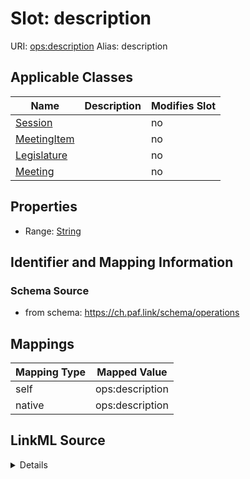 

# Slot: description 



URI: [ops:description](https://ch.paf.link/schema/operations/description)
Alias: description

<!-- no inheritance hierarchy -->





## Applicable Classes

| Name | Description | Modifies Slot |
| --- | --- | --- |
| [Session](Session.md) |  |  no  |
| [MeetingItem](MeetingItem.md) |  |  no  |
| [Legislature](Legislature.md) |  |  no  |
| [Meeting](Meeting.md) |  |  no  |







## Properties

* Range: [String](String.md)





## Identifier and Mapping Information







### Schema Source


* from schema: https://ch.paf.link/schema/operations




## Mappings

| Mapping Type | Mapped Value |
| ---  | ---  |
| self | ops:description |
| native | ops:description |




## LinkML Source

<details>
```yaml
name: description
from_schema: https://ch.paf.link/schema/operations
rank: 1000
alias: description
domain_of:
- Legislature
- Session
- Meeting
- MeetingItem
range: string

```
</details>